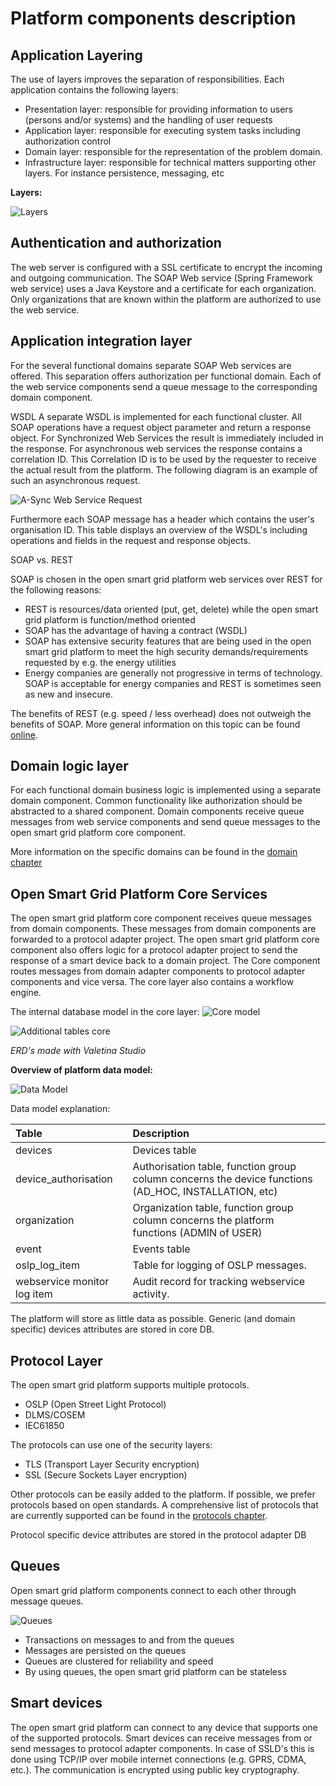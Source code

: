 # Platform components description

## Application Layering

The use of layers improves the separation of responsibilities. Each application contains the following layers:

* Presentation layer: responsible for providing information to users \(persons and/or systems\) and the handling of user requests
* Application layer: responsible for executing system tasks including authorization control
* Domain layer: responsible for the representation of the problem domain.
* Infrastructure layer: responsible for technical matters supporting other layers. For instance persistence, messaging, etc

**Layers:**

![Layers](../.gitbook/assets/OSGP-components.png)

## Authentication and authorization

The web server is configured with a SSL certificate to encrypt the incoming and outgoing communication. The SOAP Web service \(Spring Framework web service\) uses a Java Keystore and a certificate for each organization. Only organizations that are known within the platform are authorized to use the web service.

## Application integration layer

For the several functional domains separate SOAP Web services are offered. This separation offers authorization per functional domain. Each of the web service components send a queue message to the corresponding domain component.

WSDL A separate WSDL is implemented for each functional cluster. All SOAP operations have a request object parameter and return a response object. For Synchronized Web Services the result is immediately included in the response. For asynchronous web services the response contains a correlation ID. This Correlation ID is to be used by the requester to receive the actual result from the platform. The following diagram is an example of such an asynchronous request.

![A-Sync Web Service Request](../.gitbook/assets/a-sync-web-service-request.png)

Furthermore each SOAP message has a header which contains the user's organisation ID. This table displays an overview of the WSDL's including operations and fields in the request and response objects.

SOAP vs. REST

SOAP is chosen in the open smart grid platform web services over REST for the following reasons:

* REST is resources/data oriented \(put, get, delete\) while the open smart grid platform is function/method oriented
* SOAP has the advantage of having a contract \(WSDL\)
* SOAP has extensive security features that are being used in the open smart grid platform to meet the high security demands/requirements requested by e.g. the energy utilities
* Energy companies are generally not progressive in terms of technology. SOAP is acceptable for energy companies and REST is sometimes seen as new and insecure.

The benefits of REST \(e.g. speed / less overhead\) does not outweigh the benefits of SOAP. More general information on this topic can be found [online](http://spf13.com/post/soap-vs-rest).

## Domain logic layer

For each functional domain business logic is implemented using a separate domain component. Common functionality like authorization should be abstracted to a shared component. Domain components receive queue messages from web service components and send queue messages to the open smart grid platform core component.

More information on the specific domains can be found in the [domain chapter](../domains)

## Open Smart Grid Platform Core Services

The open smart grid platform core component receives queue messages from domain components. These messages from domain components are forwarded to a protocol adapter project. The open smart grid platform core component also offers logic for a protocol adapter project to send the response of a smart device back to a domain project. The Core component routes messages from domain adapter components to protocol adapter components and vice versa. The core layer also contains a workflow engine.

The internal database model in the core layer: ![Core model](../.gitbook/assets/OSGP-core-model.png)

![Additional tables core](../.gitbook/assets/OSGP-core-additional-tables.png)

_ERD's made with Valetina Studio_

**Overview of platform data model:**

![Data Model](../.gitbook/assets/data-model.png)

Data model explanation:

| **Table** | **Description** |
| :--- | :--- |
| devices | Devices table |
| device\_authorisation | Authorisation table, function group column concerns the device functions \(AD\_HOC, INSTALLATION, etc\) |
| organization | Organization table, function group column concerns the platform functions \(ADMIN of USER\) |
| event | Events table |
| oslp\_log\_item | Table for logging of OSLP messages. |
| webservice monitor log item | Audit record for tracking webservice activity. |

The platform will store as little data as possible. Generic \(and domain specific\) devices attributes are stored in core DB.

## Protocol Layer

The open smart grid platform supports multiple protocols.

* OSLP \(Open Street Light Protocol\)
* DLMS/COSEM
* IEC61850

The protocols can use one of the security layers:

* TLS \(Transport Layer Security encryption\)
* SSL \(Secure Sockets Layer encryption\)

Other protocols can be easily added to the platform. If possible, we prefer protocols based on open standards. A comprehensive list of protocols that are currently supported can be found in the [protocols chapter](../protocols).

Protocol specific device attributes are stored in the protocol adapter DB

## Queues

Open smart grid platform components connect to each other through message queues.

![Queues](../.gitbook/assets/Queues.png)

* Transactions on messages to and from the queues
* Messages are persisted on the queues
* Queues are clustered for reliability and speed
* By using queues, the open smart grid platform can be stateless

## Smart devices

The open smart grid platform can connect to any device that supports one of the supported protocols. Smart devices can receive messages from or send messages to protocol adapter components. In case of SSLD's this is done using TCP/IP over mobile internet connections \(e.g. GPRS, CDMA, etc.\). The communication is encrypted using public key cryptography.

